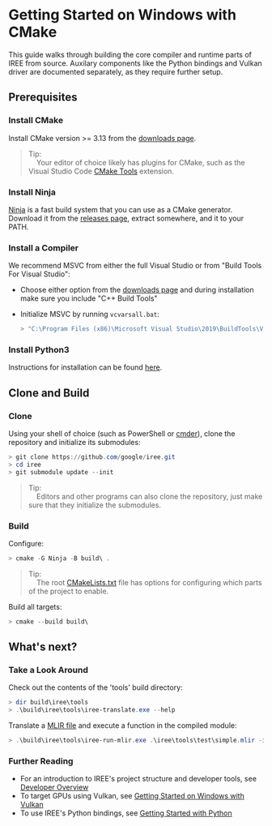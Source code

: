 # Getting Started on Windows with CMake

<!--
Notes to those updating this guide:

    * This document should be __simple__ and cover essential items only.
      Notes for optional components should go in separate files.

    * This document parallels getting_started_linux_cmake.md.
      Please keep them in sync.
-->

This guide walks through building the core compiler and runtime parts of IREE
from source. Auxilary components like the Python bindings and Vulkan driver are
documented separately, as they require further setup.

## Prerequisites

### Install CMake

Install CMake version >= 3.13 from the
[downloads page](https://cmake.org/download/).

> Tip:<br>
> &nbsp;&nbsp;&nbsp;&nbsp;Your editor of choice likely has plugins for CMake,
> such as the Visual Studio Code
> [CMake Tools](https://github.com/microsoft/vscode-cmake-tools) extension.

### Install Ninja

[Ninja](https://ninja-build.org/) is a fast build system that you can use as a
CMake generator. Download it from the
[releases page](https://github.com/ninja-build/ninja/releases), extract
somewhere, and it to your PATH.

### Install a Compiler

We recommend MSVC from either the full Visual Studio or from "Build Tools For
Visual Studio":

*   Choose either option from the
    [downloads page](https://visualstudio.microsoft.com/downloads/) and during
    installation make sure you include "C++ Build Tools"
*   Initialize MSVC by running `vcvarsall.bat`:

    ```powershell
    > "C:\Program Files (x86)\Microsoft Visual Studio\2019\BuildTools\VC\Auxiliary\Build\vcvars64.bat"
    ```

### Install Python3

Instructions for installation can be found [here](https://www.python.org/downloads/windows/).

## Clone and Build

### Clone

Using your shell of choice (such as PowerShell or [cmder](https://cmder.net/)),
clone the repository and initialize its submodules:

```powershell
> git clone https://github.com/google/iree.git
> cd iree
> git submodule update --init
```

> Tip:<br>
> &nbsp;&nbsp;&nbsp;&nbsp;Editors and other programs can also clone the
> repository, just make sure that they initialize the submodules.

### Build

Configure:

```powershell
> cmake -G Ninja -B build\ .
```

> Tip:<br>
> &nbsp;&nbsp;&nbsp;&nbsp;The root
> [CMakeLists.txt](https://github.com/google/iree/blob/master/CMakeLists.txt) file
> has options for configuring which parts of the project to enable.

Build all targets:

```powershell
> cmake --build build\
```

## What's next?

### Take a Look Around

Check out the contents of the 'tools' build directory:

```powershell
> dir build\iree\tools
> .\build\iree\tools\iree-translate.exe --help
```

Translate a
[MLIR file](https://github.com/google/iree/blob/master/iree/tools/test/simple.mlir)
and execute a function in the compiled module:

```powershell
> .\build\iree\tools\iree-run-mlir.exe .\iree\tools\test\simple.mlir -input-value="i32=-2" -iree-hal-target-backends=vmla -print-mlir
```

### Further Reading

*   For an introduction to IREE's project structure and developer tools, see
    [Developer Overview](../developer_overview.md)
*   To target GPUs using Vulkan, see
    [Getting Started on Windows with Vulkan](getting_started_windows_vulkan.md)
*   To use IREE's Python bindings, see
    [Getting Started with Python](getting_started_python.md)
